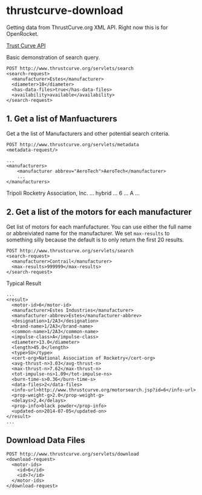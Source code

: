 # thrustcurve-download

Getting data from ThrustCurve.org XML API.  Right now this is for OpenRocket.

[Trust Curve API](http://www.thrustcurve.org/searchapi.shtml)

Basic demonstration of search query.

    POST http://www.thrustcurve.org/servlets/search
    <search-request>
      <manufacturer>Estes</manufacturer>
      <diameter>18</diameter>
      <has-data-files>true</has-data-files>
      <availability>available</availability>
    </search-request>

## 1. Get a list of Manfuacturers 

Get a the list of Manufacturers and other potential search criteria.

    POST http://www.thrustcurve.org/servlets/metadata 
    <metadata-request/>

    ...
    <manufacturers>
        <manufacturer abbrev="AeroTech">AeroTech</manufacturer>
        ...
    </manufacturers>
   <cert-orgs>
        <cert-org abbrev="TRA">Tripoli Rocketry Association, Inc.</cert-org>
        ...
    </cert-orgs>
    <types>
        <type>hybrid</type>
        ...
    </types>
    <diameters>
        <diameter>6</diameter>
        ...
    </diameters>
    <impulse-classes>
        <impulse-class>A</impulse-class>
        ...
    </impulse-classes>

## 2. Get a list of the motors for each manufacturer

Get list of motors for each manfufacturer.  You can use either the full name or
abbreiviated name for the manufacturer.  We set `max-results` to something
silly because the default is to only return the first 20 results. 


    POST http://www.thrustcurve.org/servlets/search
    <search-request>
      <manufacturer>Contrail</manufacturer>
      <max-results>999999</max-results>
    </search-request>

Typical Result

    ...
    <result>
      <motor-id>6</motor-id>
      <manufacturer>Estes Industries</manufacturer>
      <manufacturer-abbrev>Estes</manufacturer-abbrev>
      <designation>1/2A3</designation>
      <brand-name>1/2A3</brand-name>
      <common-name>1/2A3</common-name>
      <impulse-class>A</impulse-class>
      <diameter>13.0</diameter>
      <length>45.0</length>
      <type>SU</type>
      <cert-org>National Association of Rocketry</cert-org>
      <avg-thrust-n>3.03</avg-thrust-n>
      <max-thrust-n>7.62</max-thrust-n>
      <tot-impulse-ns>1.09</tot-impulse-ns>
      <burn-time-s>0.36</burn-time-s>
      <data-files>2</data-files>
      <info-url>http://www.thrustcurve.org/motorsearch.jsp?id=6</info-url>
      <prop-weight-g>2.0</prop-weight-g>
      <delays>2,4</delays>
      <prop-info>black powder</prop-info>
      <updated-on>2014-07-05</updated-on>
    </result>
    ...
    
## Download Data Files

    POST http://www.thrustcurve.org/servlets/download
    <download-request>
      <motor-ids>
        <id>6</id>
        <id>7</id>
      </motor-ids>
    </download-request>
